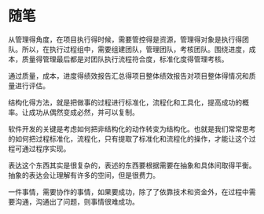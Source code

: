 # 随笔

从管理得角度，在项目执行得时候，需要管控得是资源，管理得对象是执行得团队。所以，在执行过程组中，需要组建团队，管理团队，考核团队。围绕进度，成本，质量得管理最后都是对团队执行流程符合度，标准化度得管理考核。

通过质量，成本，进度得绩效报告汇总得项目整体绩效报告对项目整体得情况和质量进行评估。

结构化得方法，就是把做事的过程进行标准化，流程化和工具化，提高成功的概率。让成功从偶然变成必然，并可以复制。

软件开发的关键是考虑如何把非结构化的动作转变为结构化。也就是我们常常思考的如何把过程标准化，流程化，只有提取了标准化和流程化的操作，才能让这个过程可通过程序实现。

表达这个东西其实是很复杂的，表述的东西要根据需要在抽象和具体间取得平衡。抽象的表达会让理解有许多的空间，但是很费力。

一件事情，需要协作的事情，如果要成功，除了了依靠技术和资金外，在过程中需要沟通，沟通出了问题，则事情很难成功。